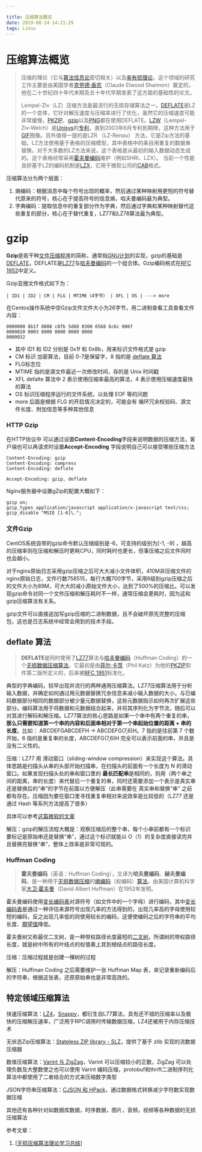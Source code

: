 ```yaml
---

title: 压缩算法概览
date: 2019-08-24 14:21:29
tags: Linux
---
```




# 压缩算法概览

>压缩的理论（它与[算法信息论](https://zh.wikipedia.org/wiki/算法信息论)密切相关）以及[率有损理论](https://zh.wikipedia.org/wiki/率失真理论)，这个领域的研究工作主要是由美国学者[克劳德·香农](https://zh.wikipedia.org/wiki/克劳德·香农)（Claude Elwood Shannon）奠定的，他在二十世纪四十年代末期及五十年代早期发表了这方面的基础性的论文。
>
>Lempel-Ziv（LZ）压缩方法是最流行的无损存储算法之一。[DEFLATE](https://zh.wikipedia.org/wiki/DEFLATE)是LZ的一个变体，它针对解压速度与压缩率进行了优化，虽然它的压缩速度可能非常缓慢，[PKZIP](https://zh.wikipedia.org/w/index.php?title=PKZIP&action=edit&redlink=1)、[gzip](https://zh.wikipedia.org/wiki/Gzip)以及[PNG](https://zh.wikipedia.org/wiki/PNG)都在使用DEFLATE。[LZW](https://zh.wikipedia.org/wiki/LZW)（Lempel-Ziv-Welch）是[Unisys](https://zh.wikipedia.org/wiki/Unisys)的[专利](https://zh.wikipedia.org/wiki/专利)，直到2003年6月专利到期限，这种方法用于[GIF](https://zh.wikipedia.org/wiki/GIF)图像。另外值得一提的是LZR （LZ-Renau） 方法，它是Zip方法的基础。LZ方法使用基于表格的压缩模型，其中表格中的条目用重复的数据串替换。对于大多数的LZ方法来说，这个表格是从最初的输入数据动态生成的。这个表格经常采用[霍夫曼编码](https://zh.wikipedia.org/wiki/霍夫曼编码)维护（例如SHRI、LZX）。 当前一个性能良好基于LZ的编码机制是[LZX](https://zh.wikipedia.org/w/index.php?title=LZX_(algorithm)&action=edit&redlink=1)，它用于微软公司的[CAB](https://zh.wikipedia.org/wiki/CAB)格式。



压缩算法分为两个层面：

1. 熵编码：根据消息中每个符号出现的概率，然后通过某种映射用更短的符号替代原来的符号，核心在于提高符号的信息熵，哈夫曼编码最为典型。
2. 字典编码：提取信息中的重复部分作为字典，然后通过字典和某种映射替代这些重复的部分，核心在于替代重复，LZ77和LZ78算法最为典型。

# gzip

**Gzip**是若干种[文件压缩](https://zh.wikipedia.org/wiki/文件压缩)[程序](https://zh.wikipedia.org/wiki/程序)的简称，通常指[GNU计划](https://zh.wikipedia.org/wiki/GNU計劃)的实现，gzip的基础是[DEFLATE](https://zh.wikipedia.org/wiki/DEFLATE)，DEFLATE是[LZ77](https://zh.wikipedia.org/wiki/LZ77与LZ78)与[哈夫曼编码](https://zh.wikipedia.org/wiki/哈夫曼编码)的一个组合体。Gzip编码格式在[RFC 1952](https://link.juejin.im/?target=https%3A%2F%2Ftools.ietf.org%2Fhtml%2Frfc1952)中定义。

Gzip亚搜文件格式如下为：

```
| ID1 | ID2 | CM | FLG | MTIME（4字节） | XFL | OS | ---> more
```

在Centos操作系统中空Gzip文件文件大小为26字节，用二进制查看工具查看文件内容：

```
0000000 8b1f 0808 c8fb 5d60 0300 6568 6c6c 006f
0000020 0003 0000 0000 0000 0000
0000032
```

- 其中 ID1 和 ID2 分别是 0x1f 和 0x8b，用来标识文件格式是 gzip
- CM 标识 加密算法，目前 0-7是保留字，8 指的是 [deflate 算法](https://link.juejin.im/?target=https%3A%2F%2Fzh.wikipedia.org%2Fwiki%2FDEFLATE)
- FLG标志位
- MTIME 指的是源文件最近一次修改时间，存的是 Unix 时间戳
- XFL defalte 算法中 2 表示使用压缩率最高的算法，4 表示使用压缩速度最快的算法
- OS 标识压缩程序运行的文件系统，以处理 EOF 等的问题
- more 后面是根据 FLG 的开启情况决定的，可能会有 循环冗余校验码、源文件长度、附加信息等多种其他信息



<!-- more -->



### HTTP Gzip

在HTTP协议中 可以通过设置**Content-Encoding**字段来说明数据的压缩方法，客户端也可以再请求时设置**Accept-Encoding** 字段说明自己可以接受哪些压缩方法

```http
Content-Encoding: gzip
Content-Encoding: compress
Content-Encoding: deflate
```

```http
Accept-Encoding: gzip, deflate
```

Nginx服务器中设置gZip的配置大概如下：

```nginx
gzip on;
gzip_types application/javascript application/x-javascript text/css;
gzip_disable "MSIE [1-6]\.";
```



### 文件Gzip

CentOS系统自带的gzip命令默认压缩级别是-6，可支持的级别为[-1, -9] ，越高的压缩率则在压缩和解压时更耗CPU，同时耗时也更长，但事压缩之后文件同时也会越小。

对于nginx原始日志采用gzip压缩之后可大大减小文件体积，410M非压缩文件的nginx原始日志，文件行数758515，每行大概700字节，采用6级别gzip压缩之后的文件大小为89M，可大大的减小原始文件大小，达到了500%的压缩比。可以发现gzip命令对同一个文件压缩和解压耗时不一样，通常压缩会更耗时，因为这和gzip压缩算法有关系。

gzip文件可以直接追加写gzip压缩的二进制数据，且不会破坏原先完整的压缩包，这也是日志系统中经常会用到的技术手段。



## deflate 算法

> **DEFLATE**是同时使用了[LZ77](https://zh.wikipedia.org/wiki/LZ77与LZ78)算法与[哈夫曼编码](https://zh.wikipedia.org/wiki/哈夫曼编码)（Huffman Coding）的一个[无损数据压缩](https://zh.wikipedia.org/wiki/无损数据压缩)[算法](https://zh.wikipedia.org/wiki/算法)。它最初是由[菲尔·卡茨](https://zh.wikipedia.org/wiki/菲尔·卡茨)（Phil Katz）为他的[PKZIP](https://zh.wikipedia.org/w/index.php?title=PKZIP&action=edit&redlink=1)软件第二版所定义的，后来被[RFC 1951](https://tools.ietf.org/html/rfc1951)标准化。

典型的字典编码，较早出现并流行的两种通用压缩算法。LZ77压缩算法用于分析输入数据，并确定如何通过用元数据替换冗余信息来减小输入数据的大小。与已编码数据部分相同的数据部分被少量元数据替换，这些元数据指示如何再次扩展这些部分。编码算法用于将数据和元数据结合起来，并将其序列化为字节流，随后可以对其进行解码和解压缩。LZ77算法的核心思路是如果一个串中有两个重复的串，**那么只需要知道第一个串的内容和后面串相对于第一个串起始位置的距离 + 串的长度**。比如： ABCDEFGABCDEFH → ABCDEFG(7,6)H。7 指的是往前第 7 个数开始，6 指的是重复串的长度，ABCDEFG(7,6)H 完全可以表示前面的串，并且是没有二义性的。



压缩：LZ77 用 滑动窗口（sliding-window compression）来实现这个算法。具体思路是扫描头从串的头部开始扫描串，在扫描头的前面有一个长度为 N 的滑动窗口。如果发现扫描头处的串和窗口里的 **最长匹配串**是相同的，则用（两个串之间的距离，串的长度）来代替后一个重复的串，同时还需要添加一个表示是真实串还是替换后的“串”的字节在前面以方便解压（此串需要在 真实串和替换“串” 之前都有存在。压缩因为要在窗口里寻找重复串相对来说效率是比较低的（LZ77 还是通过 Hash 等系列方法提高了很多）

具体可以参考[这篇微软的文章](https://docs.microsoft.com/en-us/openspecs/windows_protocols/ms-wusp/fb98aa28-5cd7-407f-8869-a6cef1ff1ccb)



解压：gzip的解压流程大概是：观察压缩后的整个串，每个小串前都有一个标识要标记是原始串还是替换“串”，通过这个标识就能以 O（1）的复杂度直接读完并且替换完替换“串”，整体上效率是非常可观的。



### Huffman Coding

> **霍夫曼编码**（英语：Huffman Coding），又译为**哈夫曼编码**、**赫夫曼编码**，是一种用于[无损数据压缩](https://zh.wikipedia.org/wiki/无损数据压缩)的[熵编码](https://zh.wikipedia.org/wiki/熵编码)（权编码）[算法](https://zh.wikipedia.org/wiki/演算法)。由美国计算机科学家[大卫·霍夫曼](https://zh.wikipedia.org/wiki/大衛·霍夫曼)（David Albert Huffman）在1952年发明。

霍夫曼编码使用[变长编码表](https://zh.wikipedia.org/w/index.php?title=變長編碼表&action=edit&redlink=1)对源符号（如文件中的一个字母）进行编码，其中[变长编码表](https://zh.wikipedia.org/w/index.php?title=變長編碼表&action=edit&redlink=1)是通过一种评估来源符号出现几率的方法得到的，出现几率高的字母使用较短的编码，反之出现几率低的则使用较长的编码，这便使编码之后的字符串的平均长度、[期望值](https://zh.wikipedia.org/wiki/期望值)降低。

霍夫曼树又称最优二叉树，是一种带权路径长度最短的[二叉树](https://zh.wikipedia.org/wiki/二叉树)。所谓树的带权路径长度，就是树中所有的叶结点的权值乘上其到根结点的路径长度。

压缩：压缩过程就是创建一棵树的过程

解压：Huffman Coding 之后需要维护一张 Huffman Map 表，来记录重新编码后的字符串，根据这张表，还原原始串也是非常高效的。



## 特定领域压缩算法

快速压缩算法：[LZ4](https://www.wikiwand.com/zh-hans/LZ4)，[Snappy](https://www.wikiwand.com/zh-hans/Snappy)，都衍生自L77算法，具有还不错的压缩率以及极快的压缩解压速率，广泛用于RPC调用时传输数据压缩，LZ4还被用于内存压缩技术

无状态Zip压缩算法：[Stateless ZIP library - SLZ](http://www.libslz.org/)，提供了基于 zlib 实现的流数据压缩器

数值压缩算法：[Varint 与 ZigZag](http://www.360doc.com/content/17/1017/10/33093582_695630243.shtml)，Varint 可以压缩较小的正数，ZigZag 可以处理负数及大整数使之也可以使用 Varint 编码压缩，protobuf和thrift二进制序列化算法中都使用了二者结合的方式来压缩数字类型

JSON字符串压缩算法：[CJSON 和 HPack](https://blog.csdn.net/zhenyu5211314/article/details/52367185)，通过数据格式转换减少字符数实现数据压缩

其他还有各种针对如数据库数据，时序数据，图片，音频，视频等各种数据的无损压缩算法



参考文章：

1. [[无损压缩算法理论学习总结](https://zhangbohun.github.io/2019/04/01/无损压缩算法理论学习总结/)]